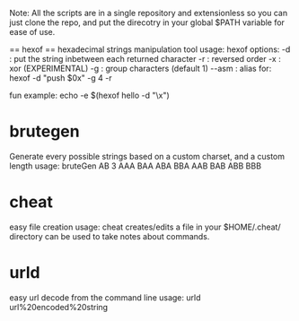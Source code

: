 Note: All the scripts are in a single repository and extensionless so you can just clone the repo, and put the direcotry in your global $PATH variable for ease of use.

== hexof ==
hexadecimal strings manipulation tool
usage: hexof <string> <options>
options:
	-d <delimiter>	: put the <delimiter> string inbetween each returned character
	-r 				: reversed order
	-x <xor key>	: xor (EXPERIMENTAL)
	-g <nb>			: group characters (default 1)
	--asm			: alias for: hexof -d "push $0x" -g 4 -r

fun example:
	echo -e $(hexof hello -d "\\x")

# brutegen # 
Generate every possible strings based on a custom charset, and a custom length
usage: bruteGen AB 3
AAA BAA ABA BBA AAB BAB ABB BBB


# cheat #
easy file creation
usage: cheat <filename>
creates/edits a file <filename> in your $HOME/.cheat/ directory
can be used to take notes about commands.

# urld # 
easy url decode from the command line
usage: urld url%20encoded%20string


